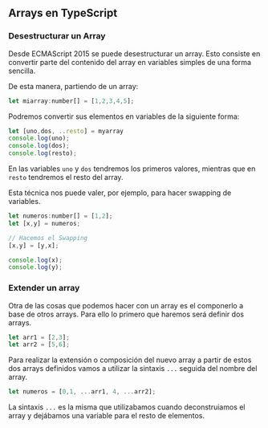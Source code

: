 ## Arrays en TypeScript



### Desestructurar un Array
Desde ECMAScript 2015 se puede desestructurar un array. Esto consiste en convertir parte del contenido del array en variables simples de una forma sencilla.

De esta manera, partiendo de un array:

~~~javascript
let miarray:number[] = [1,2,3,4,5];
~~~

Podremos convertir sus elementos en variables de la siguiente forma:

~~~javascript
let [uno,dos, ..resto] = myarray
console.log(uno);
console.log(dos);
console.log(resto);
~~~

En las variables `uno` y `dos` tendremos los primeros valores, mientras que en `resto` tendremos el resto del array.

Esta técnica nos puede valer, por ejemplo, para hacer swapping de variables.

~~~javascript
let numeros:number[] = [1,2];
let [x,y] = numeros;

// Hacemos el Swapping
[x,y] = [y,x];

console.log(x);
console.log(y);
~~~


### Extender un array
Otra de las cosas que podemos hacer con un array es el componerlo a base de otros arrays. Para ello lo primero que haremos será definir dos arrays.

~~~javascript
let arr1 = [2,3];
let arr2 = [5,6];
~~~

Para realizar la extensión o composición del nuevo array a partir de estos dos arrays definidos vamos a utilizar la sintaxis `...` seguida del nombre del array.

~~~javascript
let numeros = [0,1, ...arr1, 4, ...arr2];
~~~

La sintaxis `...` es la misma que utilizabamos cuando deconstruiamos el array y dejábamos una variable para el resto de elementos.
